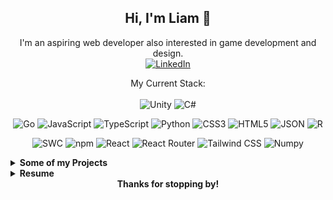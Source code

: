 <div align="center">

  **Hi, I'm Liam 👋**  
  ---  
  I'm an aspiring web developer also interested in game development and design.  
  <a href="https://www.linkedin.com/in/liam-huynh-91aa1a1a1/" target="_blank" rel="noopener noreferrer">
  <img src="https://img.shields.io/badge/LinkedIn-0077B5?style=for-the-badge&logo=linkedin&logoColor=white" alt="LinkedIn">
  </a>

  My Current Stack:<br>  
    ![Unity](https://img.shields.io/badge/Unity-100000?style=for-the-badge&logo=unity&logoColor=white)
    ![C#](https://img.shields.io/badge/c%23-%23239120.svg?style=for-the-badge&logo=csharp&logoColor=white)
   
   
   ![Go](https://img.shields.io/badge/Go-00ADD8?style=for-the-badge&logo=go&logoColor=white)
    ![JavaScript](https://img.shields.io/badge/JavaScript-323330?style=for-the-badge&logo=javascript&logoColor=F7DF1E)
    ![TypeScript](https://img.shields.io/badge/TypeScript-007ACC?style=for-the-badge&logo=typescript&logoColor=white)
    ![Python](https://img.shields.io/badge/Python-FFD43B?style=for-the-badge&logo=python&logoColor=blue)
    ![CSS3](https://img.shields.io/badge/CSS3-1572B6?style=for-the-badge&logo=css3&logoColor=white)
    ![HTML5](https://img.shields.io/badge/HTML5-E34F26?style=for-the-badge&logo=html5&logoColor=white)
    ![JSON](https://img.shields.io/badge/json-5E5C5C?style=for-the-badge&logo=json&logoColor=white)
    ![R](https://img.shields.io/badge/R-276DC3?style=for-the-badge&logo=r&logoColor=white)  

   ![SWC](https://img.shields.io/badge/SWC-282828?style=for-the-badge&logo=swc&logoColor=F8C457)
    ![npm](https://img.shields.io/badge/npm-CB3837?style=for-the-badge&logo=npm&logoColor=white)
    ![React](https://img.shields.io/badge/React-20232A?style=for-the-badge&logo=react&logoColor=61DAFB)
    ![React Router](https://img.shields.io/badge/React_Router-CA4245?style=for-the-badge&logo=react-router&logoColor=white)
    ![Tailwind CSS](https://img.shields.io/badge/Tailwind_CSS-38B2AC?style=for-the-badge&logo=tailwind-css&logoColor=white)
    ![Numpy](https://img.shields.io/badge/Numpy-777BB4?style=for-the-badge&logo=numpy&logoColor=white)

</div>

<details>
  <summary><strong>Some of my Projects</strong></summary>

  - [My Blog](frontend-blog.pages.dev/)  
    - ![JavaScript](https://img.shields.io/badge/JavaScript-323330?style=for-the-badge&logo=javascript&logoColor=F7DF1E)
      ![HTML5](https://img.shields.io/badge/HTML5-E34F26?style=for-the-badge&logo=html5&logoColor=white)
      ![CSS3](https://img.shields.io/badge/CSS3-1572B6?style=for-the-badge&logo=css3&logoColor=white)  
    - ![npm](https://img.shields.io/badge/npm-CB3837?style=for-the-badge&logo=npm&logoColor=white)
      ![React](https://img.shields.io/badge/React-20232A?style=for-the-badge&logo=react&logoColor=61DAFB)
      ![React Router](https://img.shields.io/badge/React_Router-CA4245?style=for-the-badge&logo=react-router&logoColor=white)  
    - ![Render](https://img.shields.io/badge/Render-46E3B7?style=for-the-badge&logo=render&logoColor=white)
      ![Cloudflare Pages](https://img.shields.io/badge/Cloudflare%20Pages-F38020?style=for-the-badge&logo=Cloudflare%20Pages&logoColor=white)  

  - [Spotify Song Recommendation Web App](https://2ddc2682.song-recommendations-web-app.pages.dev/)  
    - ![Go](https://img.shields.io/badge/Go-00ADD8?style=for-the-badge&logo=go&logoColor=white)
      ![TypeScript](https://img.shields.io/badge/TypeScript-007ACC?style=for-the-badge&logo=typescript&logoColor=white)
      ![HTML5](https://img.shields.io/badge/HTML5-E34F26?style=for-the-badge&logo=html5&logoColor=white)
      ![CSS3](https://img.shields.io/badge/CSS3-1572B6?style=for-the-badge&logo=css3&logoColor=white)  
    - ![npm](https://img.shields.io/badge/npm-CB3837?style=for-the-badge&logo=npm&logoColor=white)
      ![React](https://img.shields.io/badge/React-20232A?style=for-the-badge&logo=react&logoColor=61DAFB)
      ![Tailwind CSS](https://img.shields.io/badge/Tailwind_CSS-38B2AC?style=for-the-badge&logo=tailwind-css&logoColor=white)
      ![SWC](https://img.shields.io/badge/SWC-282828?style=for-the-badge&logo=swc&logoColor=F8C457)
      ![React Router](https://img.shields.io/badge/React_Router-CA4245?style=for-the-badge&logo=react-router&logoColor=white)  
    - ![Render](https://img.shields.io/badge/Render-46E3B7?style=for-the-badge&logo=render&logoColor=white)
      ![Cloudflare Pages](https://img.shields.io/badge/Cloudflare%20Pages-F38020?style=for-the-badge&logo=Cloudflare%20Pages&logoColor=white)  

  - [Jester (Game)](https://trachscor.itch.io/jester) for [Mini Jame Gam #42](https://itch.io/jam/mini-jame-gam-42)  
    - ![Unity](https://img.shields.io/badge/Unity-100000?style=for-the-badge&logo=unity&logoColor=white)
      ![C#](https://img.shields.io/badge/C%23-239120?style=for-the-badge&logo=csharp&logoColor=white)
  
  - Licht (Game) (Coming Soon!)  
    - ![Unity](https://img.shields.io/badge/Unity-100000?style=for-the-badge&logo=unity&logoColor=white)
      ![C#](https://img.shields.io/badge/C%23-239120?style=for-the-badge&logo=csharp&logoColor=white)

</details>
<details>
  <summary><strong>Resume</strong></summary>

 :3
</details>
<div align="center">
<strong>Thanks for stopping by!</strong>
</div>
<!---
huynhli/huynhli is a ✨ special ✨ repository because its `README.md` (this file) appears on your GitHub profile.
You can click the Preview link to take a look at your changes.
--->
